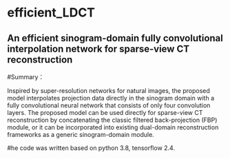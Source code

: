 # efficient_LDCT

An efficient sinogram-domain fully convolutional interpolation network for sparse-view CT reconstruction
---------------
#Summary：

Inspired by super-resolution networks for natural images, the proposed model interpolates projection data directly in the sinogram domain with a fully convolutional neural network that consists of only four convolution layers. 
The proposed model can be used directly for sparse-view CT reconstruction by concatenating the classic filtered back-projection (FBP) module, or it can be incorporated into existing dual-domain reconstruction frameworks as a generic sinogram-domain module.

#he code was written based on python 3.8, tensorflow 2.4. 


